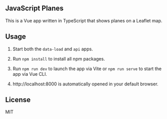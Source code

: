 JavaScript Planes
------------------

This is a Vue app written in TypeScript that shows planes on a Leaflet map.


## Usage

1. Start both the `data-load` and `api` apps.

2. Run `npm install` to install all npm packages.

3. Run `npm run dev` to launch the app via Vite or `npm run serve` to start the app via Vue CLI.

4. http://localhost:8000 is automatically opened in your default browser.


## License

MIT
